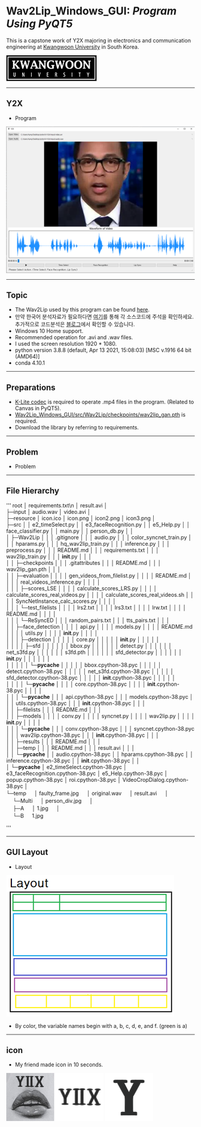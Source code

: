 # **Wav2Lip_Windows_GUI**: *Program Using PyQT5*

This is a capstone work of Y2X majoring in electronics and communication engineering at [Kwangwoon University](www.kw.ac.kr) in South Korea.

![](./readme/kw_logo.png)

-----------
**Y2X**
-----------
- Program

![](./readme/main.PNG)

-----------
**Topic**
-----------
 - The Wav2Lip used by this program can be found [here](https://github.com/Rudrabha/Wav2Lip).
 - 만약 한국어 분석자료가 필요하다면 [여기](https://github.com/Minjun-KANG/Wav2Lip)를 통해 각 소스코드에 주석을 확인하세요. 추가적으로 코드분석은 [블로그](https://blog.naver.com/ansalsdlf/222277423497)에서 확인할 수 있습니다.
 - Windows 10 Home support.
 - Recommended operation for .avi and .wav files.
 - I used the screen resolution 1920 * 1080.
 - python version 3.8.8 (default, Apr 13 2021, 15:08:03) [MSC v.1916 64 bit (AMD64)]
 - conda 4.10.1
-----------
**Preparations**
-----------
 - [K-Lite codec](https://codecguide.com/download_k-lite_codec_pack_basic.htm) is required to operate .mp4 files in the program. (Related to Canvas in PyQT5). 
 - [Wav2Lip_Windows_GUI/src/Wav2Lip/checkpoints/wav2lip_gan.pth](https://iiitaphyd-my.sharepoint.com/personal/radrabha_m_research_iiit_ac_in/_layouts/15/onedrive.aspx?id=%2Fpersonal%2Fradrabha%5Fm%5Fresearch%5Fiiit%5Fac%5Fin%2FDocuments%2FWav2Lip%5FModels%2Fwav2lip%5Fgan%2Epth&parent=%2Fpersonal%2Fradrabha%5Fm%5Fresearch%5Fiiit%5Fac%5Fin%2FDocuments%2FWav2Lip%5FModels&originalPath=aHR0cHM6Ly9paWl0YXBoeWQtbXkuc2hhcmVwb2ludC5jb20vOnU6L2cvcGVyc29uYWwvcmFkcmFiaGFfbV9yZXNlYXJjaF9paWl0X2FjX2luL0Vkakk3YlpsZ0FwTXFzVm9FVVVYcExzQnhxWGJuNXo4VlRtb3hwNTVZTkRjSUE%5FcnRpbWU9SWlFR0lBZ24yVWc) is required. 
 - Download the library by referring to requirements.

-----------
**Problem**
-----------
 - Problem

-----------
**File Hierarchy**
-----------

'''
root
│  requirements.txt\n
│  result.avi
│  
├─input
│      audio.wav
│      video.avi
│      
├─resource
│      icon.ico
│      icon.png
│      icon2.png
│      icon3.png
│      
├─src
│  │  e2_timeSelect.py
│  │  e3_faceRecognition.py
│  │  e5_Help.py
│  │  face_classifier.py
│  │  main.py
│  │  person_db.py
│  │  
│  ├─Wav2Lip
│  │  │  .gitignore
│  │  │  audio.py
│  │  │  color_syncnet_train.py
│  │  │  hparams.py
│  │  │  hq_wav2lip_train.py
│  │  │  inference.py
│  │  │  preprocess.py
│  │  │  README.md
│  │  │  requirements.txt
│  │  │  wav2lip_train.py
│  │  │  __init__.py
│  │  │  
│  │  ├─checkpoints
│  │  │      .gitattributes
│  │  │      README.md
│  │  │      wav2lip_gan.pth
│  │  │      
│  │  ├─evaluation
│  │  │  │  gen_videos_from_filelist.py
│  │  │  │  README.md
│  │  │  │  real_videos_inference.py
│  │  │  │  
│  │  │  ├─scores_LSE
│  │  │  │      calculate_scores_LRS.py
│  │  │  │      calculate_scores_real_videos.py
│  │  │  │      calculate_scores_real_videos.sh
│  │  │  │      SyncNetInstance_calc_scores.py
│  │  │  │      
│  │  │  └─test_filelists
│  │  │      │  lrs2.txt
│  │  │      │  lrs3.txt
│  │  │      │  lrw.txt
│  │  │      │  README.md
│  │  │      │  
│  │  │      └─ReSyncED
│  │  │              random_pairs.txt
│  │  │              tts_pairs.txt
│  │  │              
│  │  ├─face_detection
│  │  │  │  api.py
│  │  │  │  models.py
│  │  │  │  README.md
│  │  │  │  utils.py
│  │  │  │  __init__.py
│  │  │  │  
│  │  │  ├─detection
│  │  │  │  │  core.py
│  │  │  │  │  __init__.py
│  │  │  │  │  
│  │  │  │  ├─sfd
│  │  │  │  │  │  bbox.py
│  │  │  │  │  │  detect.py
│  │  │  │  │  │  net_s3fd.py
│  │  │  │  │  │  s3fd.pth
│  │  │  │  │  │  sfd_detector.py
│  │  │  │  │  │  __init__.py
│  │  │  │  │  │  
│  │  │  │  │  └─__pycache__
│  │  │  │  │          bbox.cpython-38.pyc
│  │  │  │  │          detect.cpython-38.pyc
│  │  │  │  │          net_s3fd.cpython-38.pyc
│  │  │  │  │          sfd_detector.cpython-38.pyc
│  │  │  │  │          __init__.cpython-38.pyc
│  │  │  │  │          
│  │  │  │  └─__pycache__
│  │  │  │          core.cpython-38.pyc
│  │  │  │          __init__.cpython-38.pyc
│  │  │  │          
│  │  │  └─__pycache__
│  │  │          api.cpython-38.pyc
│  │  │          models.cpython-38.pyc
│  │  │          utils.cpython-38.pyc
│  │  │          __init__.cpython-38.pyc
│  │  │          
│  │  ├─filelists
│  │  │      README.md
│  │  │      
│  │  ├─models
│  │  │  │  conv.py
│  │  │  │  syncnet.py
│  │  │  │  wav2lip.py
│  │  │  │  __init__.py
│  │  │  │  
│  │  │  └─__pycache__
│  │  │          conv.cpython-38.pyc
│  │  │          syncnet.cpython-38.pyc
│  │  │          wav2lip.cpython-38.pyc
│  │  │          __init__.cpython-38.pyc
│  │  │          
│  │  ├─results
│  │  │      README.md
│  │  │      
│  │  ├─temp
│  │  │      README.md
│  │  │      result.avi
│  │  │      
│  │  └─__pycache__
│  │          audio.cpython-38.pyc
│  │          hparams.cpython-38.pyc
│  │          inference.cpython-38.pyc
│  │          __init__.cpython-38.pyc
│  │          
│  └─__pycache__
│          e2_timeSelect.cpython-38.pyc
│          e3_faceRecognition.cpython-38.pyc
│          e5_Help.cpython-38.pyc
│          popup.cpython-38.pyc
│          roi.cpython-38.pyc
│          VideoCropDialog.cpython-38.pyc
│          
└─temp
　  │  faulty_frame.jpg
　  │  original.wav
　  │  result.avi
　  │  
　  └─Multi
　      │  person_div.jpg
　      │  
　      ├─A 
　      │      1.jpg
　      │      
　      └─B
　             1.jpg
              


'''


-----------
**GUI Layout**
-----------
 - Layout

![](./readme/layout.png)
 - By color, the variable names begin with a, b, c, d, e, and f. (green is a)

-----------
**icon**
-----------
 - My friend made icon in 10 seconds.

![](./resource/icon.png)
![](./resource/icon2.png)
![](./resource/icon3.png)


